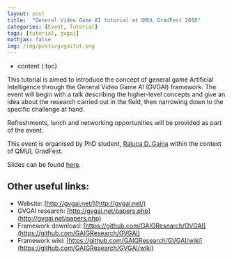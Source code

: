 ```yaml
---
layout: post
title:  "General Video Game AI tutorial at QMUL GradFest 2018"
categories: [Event, Tutorial]
tags: [tutorial, gvgai]
mathjax: false
img: /img/posts/gvgaitut.png
---
```


* content
{:toc}

This tutorial is aimed to introduce the concept of general game Artificial Intelligence through the General Video Game AI (GVGAI) framework. The event will begin with a talk describing the higher-level concepts and give an idea about the research carried out in the field, then narrowing down to the specific challenge at hand.

Refreshments, lunch and networking opportunities will be provided as part of the event.

This event is organised by PhD student, [Raluca D. Gaina](/members/Raluca-Gaina) within the context of QMUL GradFest.

Slides can be found [here](https://rdgain.github.io/assets/pdf/GVGAITutorial.pdf).

## Other useful links:

* Website: [http://gvgai.net/](http://gvgai.net/)
* GVGAI research: [http://gvgai.net/papers.php](http://gvgai.net/papers.php)
* Framework download: [https://github.com/GAIGResearch/GVGAI](https://github.com/GAIGResearch/GVGAI)
* Framework wiki: [https://github.com/GAIGResearch/GVGAI/wiki](https://github.com/GAIGResearch/GVGAI/wiki)
